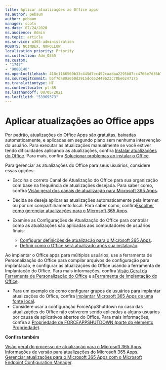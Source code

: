 ```yaml
---
title: Aplicar atualizações ao Office apps
ms.author: pebaum
author: pebaum
manager: scotv
ms.date: 07/24/2020
ms.audience: Admin
ms.topic: article
ms.service: o365-administration
ROBOTS: NOINDEX, NOFOLLOW
localization_priority: Priority
ms.collection: Adm_O365
ms.custom:
- "1747"
- "9000140"
ms.openlocfilehash: 418c1166560b33c445d7ec452caadaa2295b87cc4766e7d36b7d711abb81a48e
ms.sourcegitcommit: b5f7da89a650d2915dc652449623c78be6247175
ms.translationtype: HT
ms.contentlocale: pt-BR
ms.lasthandoff: 08/05/2021
ms.locfileid: "53969373"
---
```

# <a name="apply-updates-for-office-apps"></a>Aplicar atualizações ao Office apps

Por padrão, atualizações do Office Apps são gratuitas, baixadas automaticamente, e aplicadas em segundo plano sem nenhuma intervenção do usuário. Para executar as atualizações manualmente se você estiver tendo dificuldades aplicando as atualizações, confira [Instalar atualizações do Office](https://support.office.com/article/install-office-updates-2ab296f3-7f03-43a2-8e50-46de917611c5). Para mais, confira [Solucionar problemas ao instalar o Office](https://support.microsoft.com/office/troubleshoot-installing-office-35ff2def-e0b2-4dac-9784-4cf212c1f6c2?ui=en-us&rs=en-us&ad=us#O365Plans=signinorgid).

Para gerenciar as atualizações do Office para seus usuários, considere essas opções:

- Escolha o correto Canal de Atualização do Office para sua organização com base na frequência de atualizações desejada. Para saber como, confira [Visão geral dos canais de atualização para Microsoft 365 Apps](https://docs.microsoft.com/deployoffice/overview-of-update-channels-for-office-365-proplus).

- Decida se deseja aplicar as atualizações automaticamente pela Internet ou por um compartilhamento local. Para saber como, confira[Escolher como gerenciar atualizações para o Microsoft 365 Apps](https://docs.microsoft.com/deployoffice/choose-how-to-manage-updates-to-office-365-proplus).

- Examine as Configurações de Atualização do Office para controlar como as atualizações são aplicadas aos computadores de usuários finais:

    - [Configurar definições de atualização para o Microsoft 365 Apps](https://docs.microsoft.com/deployoffice/configure-update-settings-for-office-365-proplus).
    - [Definir como o Office será atualizado após sua instalação](https://docs.microsoft.com/deployoffice/configuration-options-for-the-office-2016-deployment-tool#updates-element).

Ao implantar o Office apps para múltiplos usuários, use a ferramenta de Personalização do Office para compilar arquivos de configuração para implantação, e configurar as atualizações do Office usando a ferramenta de Implantação do Office. Para mais informações, confira [Visão Geral da Ferramenta de Personalização do Office](https://docs.microsoft.com/DeployOffice/overview-of-the-office-customization-tool-for-click-to-run) e a[Ferramenta de Implantação do Office](https://go.microsoft.com/fwlink/p/?LinkID=626065).

- Para um exemplo de como configurar grupos de usuários para implantar atualizações do Office, confira [Implantar Microsoft 365 Apps de uma fonte local](https://docs.microsoft.com/deployoffice/deploy-office-365-proplus-from-a-local-source).
-   Considere usar a configuração ForceAppShutdown no caso das atualizações do Office não estiverem sendo aplicadas a alguns usuários por causa de aplicativos abertos do Office. Para mais informações, confira a [Propriedade de FORCEAPPSHUTDOWN (parte do elemento Propriedade)](https://docs.microsoft.com/deployoffice/configuration-options-for-the-office-2016-deployment-tool#forceappshutdown-property-part-of-property-element). 

**Confira também**

[Visão geral do processo de atualização para o Microsoft 365 Apps](https://docs.microsoft.com/deployoffice/overview-of-the-update-process-for-office-365-proplus).  
[Informações de versão para atualizações do Microsoft 365 Apps](https://docs.microsoft.com/officeupdates/release-notes-office365-proplus).  
[Gerenciar atualizações para o Microsoft 365 Apps com o Microsoft Endpoint Configuration Manager](https://docs.microsoft.com/deployoffice/manage-updates-to-office-365-proplus-with-system-center-configuration-manager).  

